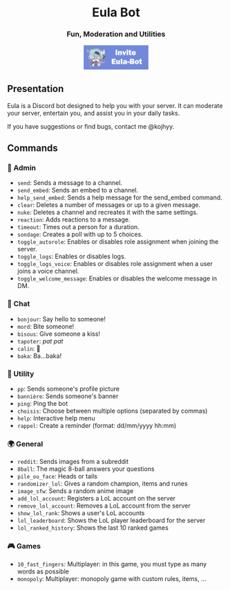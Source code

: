 <center>
<img src="./documentation/decoration.png" alt="" height="200" />

<h1>Eula Bot</h1>
<h3>Fun, Moderation and Utilities</h3>

<img src="./documentation/invite-Eula.png" alt="invite Eula-bot" width="150">
</center>



## Presentation
Eula is a Discord bot designed to help you with your server. It can moderate your server, entertain you, and assist you in your daily tasks.

If you have suggestions or find bugs, contact me @kojhyy.

## Commands

### 👑 Admin
- `send`: Sends a message to a channel.
- `send_embed`: Sends an embed to a channel.
- `help_send_embed`: Sends a help message for the send_embed command.
- `clear`: Deletes a number of messages or up to a given message.
- `nuke`: Deletes a channel and recreates it with the same settings.
- `reaction`: Adds reactions to a message.
- `timeout`: Times out a person for a duration.
- `sondage`: Creates a poll with up to 5 choices.
- `toggle_autorole`: Enables or disables role assignment when joining the server.
- `toggle_logs`: Enables or disables logs.
- `toggle_logs_voice`: Enables or disables role assignment when a user joins a voice channel.
- `toggle_welcome_message`: Enables or disables the welcome message in DM.

### 💬 Chat
- `bonjour`: Say hello to someone!
- `mord`: Bite someone!
- `bisous`: Give someone a kiss!
- `tapoter`: *pat pat*
- `calin`: 🤗
- `baka`: Ba...baka!

### 🔧 Utility
- `pp`: Sends someone's profile picture
- `bannière`: Sends someone's banner
- `ping`: Ping the bot
- `choisis`: Choose between multiple options (separated by commas)
- `help`: Interactive help menu
- `rappel`: Create a reminder (format: dd/mm/yyyy hh:mm)

### 🌍 General
- `reddit`: Sends images from a subreddit
- `8ball`: The magic 8-ball answers your questions
- `pile_ou_face`: Heads or tails
- `randomizer_lol`: Gives a random champion, items and runes
- `image_sfw`: Sends a random anime image
- `add_lol_account`: Registers a LoL account on the server
- `remove_lol_account`: Removes a LoL account from the server
- `show_lol_rank`: Shows a user's LoL accounts
- `lol_leaderboard`: Shows the LoL player leaderboard for the server
- `lol_ranked_history`: Shows the last 10 ranked games

### 🎮 Games
- `10_fast_fingers`: Multiplayer: in this game, you must type as many words as possible
- `monopoly`: Multiplayer: monopoly game with custom rules, items, ...
